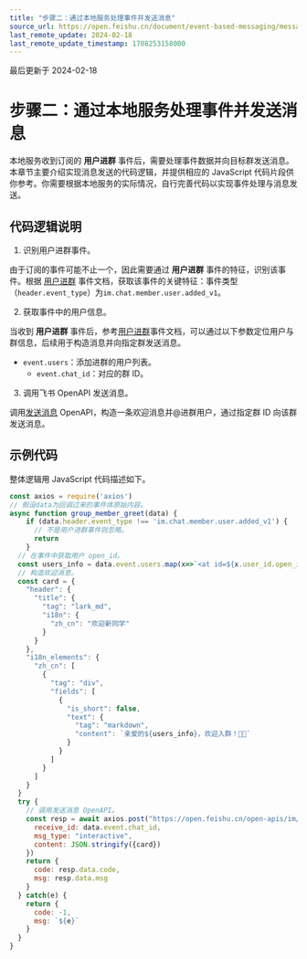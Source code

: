 ```yaml
---
title: "步骤二：通过本地服务处理事件并发送消息"
source_url: https://open.feishu.cn/document/event-based-messaging/message-card-reference
last_remote_update: 2024-02-18
last_remote_update_timestamp: 1708253158000
---
```

最后更新于 2024-02-18

# 步骤二：通过本地服务处理事件并发送消息

本地服务收到订阅的 **用户进群** 事件后，需要处理事件数据并向目标群发送消息。本章节主要介绍实现消息发送的代码逻辑，并提供相应的 JavaScript 代码片段供你参考。你需要根据本地服务的实际情况，自行完善代码以实现事件处理与消息发送。

## 代码逻辑说明

1. 识别用户进群事件。

由于订阅的事件可能不止一个，因此需要通过 **用户进群** 事件的特征，识别该事件。根据 [用户进群](https://open.feishu.cn/document/uAjLw4CM/ukTMukTMukTM/reference/im-v1/chat-member-user/events/added) 事件文档，获取该事件的关键特征：事件类型（`header.event_type`）为`im.chat.member.user.added_v1`。

2. 获取事件中的用户信息。

当收到 **用户进群** 事件后，参考[用户进群](https://open.feishu.cn/document/uAjLw4CM/ukTMukTMukTM/reference/im-v1/chat-member-user/events/added)事件文档，可以通过以下参数定位用户与群信息，后续用于构造消息并向指定群发送消息。

- `event.users`：添加进群的用户列表。
    - `event.chat_id`：对应的群 ID。

3. 调用飞书 OpenAPI 发送消息。

调用[发送消息](https://open.feishu.cn/document/uAjLw4CM/ukTMukTMukTM/reference/im-v1/message/create) OpenAPI，构造一条欢迎消息并@进群用户，通过指定群 ID 向该群发送消息。

## 示例代码

整体逻辑用 JavaScript 代码描述如下。

```JavaScript
const axios = require('axios')
// 假设data为回调过来的事件体原始内容。
async function group_member_greet(data) {
    if (data.header.event_type !== 'im.chat.member.user.added_v1') {
      // 不是用户进群事件则忽略。
      return
    }
  // 在事件中获取用户 open_id。
  const users_info = data.event.users.map(x=>`<at id=${x.user_id.open_id}></at>`).join("")
  // 构造欢迎消息。
  const card = {
    "header": {
      "title": {
        "tag": "lark_md",
        "i18n": {
          "zh_cn": "欢迎新同学"
        }
      }
    },
    "i18n_elements": {
      "zh_cn": [
        {
          "tag": "div",
          "fields": [
            {
              "is_short": false,
              "text": {
                "tag": "markdown",
                "content": `亲爱的${users_info}，欢迎入群！👏🏻`
              }
            }
          ]
        }
      ]
    }
  }
  try {
    // 调用发送消息 OpenAPI。
    const resp = await axios.post("https://open.feishu.cn/open-apis/im/v1/messages?receive_id_type=chat_id", {
      receive_id: data.event.chat_id,
      msg_type: "interactive",
      content: JSON.stringify({card})
    })
    return {
      code: resp.data.code,
      msg: resp.data.msg
    }
  } catch(e) {
    return {
      code: -1,
      msg: `${e}`
    }
  }
}
```
